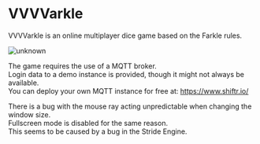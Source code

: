 # VVVVarkle
VVVVarkle is an online multiplayer dice game based on the Farkle rules.<br>

![unknown](https://user-images.githubusercontent.com/33530892/158598659-f6c11358-1882-49e6-90b5-55eac26bda93.png)

The game requires the use of a MQTT broker.<br>
Login data to a demo instance is provided, though it might not always be available.<br>
You can deploy your own MQTT instance for free at: https://www.shiftr.io/<br>

There is a bug with the mouse ray acting unpredictable when changing the window size.<br>
Fullscreen mode is disabled for the same reason.<br>
This seems to be caused by a bug in the Stride Engine.<br>
